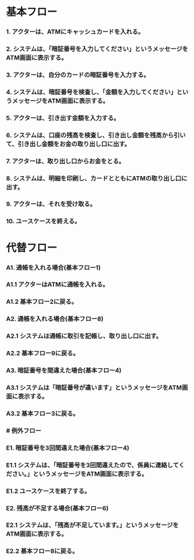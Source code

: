 # 基本フロー
### 1. アクターは、ATMにキャッシュカードを入れる。
### 2. システムは、「暗証番号を入力してください」というメッセージをATM画面に表示する。
### 3. アクターは、自分のカードの暗証番号を入力する。
### 4. システムは、暗証番号を検査し、「金額を入力してください」というメッセージをATM画面に表示する。
### 5. アクターは、引き出す金額を入力する。
### 6. システムは、口座の残高を検査し、引き出し金額を残高から引いて、引き出し金額をお金の取り出し口に出す。
### 7. アクターは、取り出し口からお金をとる。
### 8. システムは、明細を印刷し、カードとともにATMの取り出し口に出す。
### 9. アクターは、それを受け取る。
### 10. ユースケースを終える。

# 代替フロー
### A1. 通帳を入れる場合(基本フロー1)
### A1.1 アクターはATMに通帳を入れる。
### A1.2 基本フロー2に戻る。

### A2. 通帳を入れる場合(基本フロー8)
### A2.1 システムは通帳に取引を記帳し、取り出し口に出す。
### A2.2 基本フロー9に戻る。

### A3. 暗証番号を間違えた場合(基本フロー4)
### A3.1 システムは「暗証番号が違います」というメッセージをATM画面に表示する。
### A3.2 基本フロー3に戻る。

### # 例外フロー

### E1. 暗証番号を3回間違えた場合(基本フロー4)
### E1.1 システムは、「暗証番号を3回間違えたので、係員に連絡してください。」というメッセージをATM画面に表示する。
### E1.2 ユースケースを終了する。

### E2. 残高が不足する場合(基本フロー6)
### E2.1 システムは、「残高が不足しています。」というメッセージをATM画面に表示する。
### E2.2 基本フロー8に戻る。

